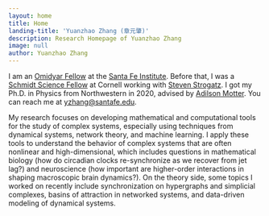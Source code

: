```yaml
---
layout: home
title: Home
landing-title: 'Yuanzhao Zhang (章元肇)'
description: Research Homepage of Yuanzhao Zhang
image: null
author: Yuanzhao Zhang
---
```


I am an [Omidyar Fellow](https://www.santafe.edu/research/fellowships/omidyar) at the [Santa Fe Institute](https://www.santafe.edu). Before that, I was a [Schmidt Science Fellow](https://schmidtsciencefellows.org) at Cornell working with [Steven Strogatz](http://www.stevenstrogatz.com). I got my Ph.D. in Physics from Northwestern in 2020, advised by [Adilson Motter](http://dyn.phys.northwestern.edu/). You can reach me at <yzhang@santafe.edu>.

My research focuses on developing mathematical and computational tools for the study of complex systems, especially using techniques from dynamical systems, network theory, and machine learning. I apply these tools to understand the behavior of complex systems that are often nonlinear and high-dimensional, which includes questions in mathematical biology (how do circadian clocks re-synchronize as we recover from jet lag?) and neuroscience (how important are higher-order interactions in shaping macroscopic brain dynamics?). On the theory side, some topics I worked on recently include synchronization on hypergraphs and simplicial complexes, basins of attraction in networked systems, and data-driven modeling of dynamical systems. 

<!-- My interest lies at the interface of networks and nonlinear dynamics. In my research, I draw techniques from dynamical systems, graph theory, and machine learning to understand the behavior of complex systems that are often nonlinear and high-dimensional. -->
